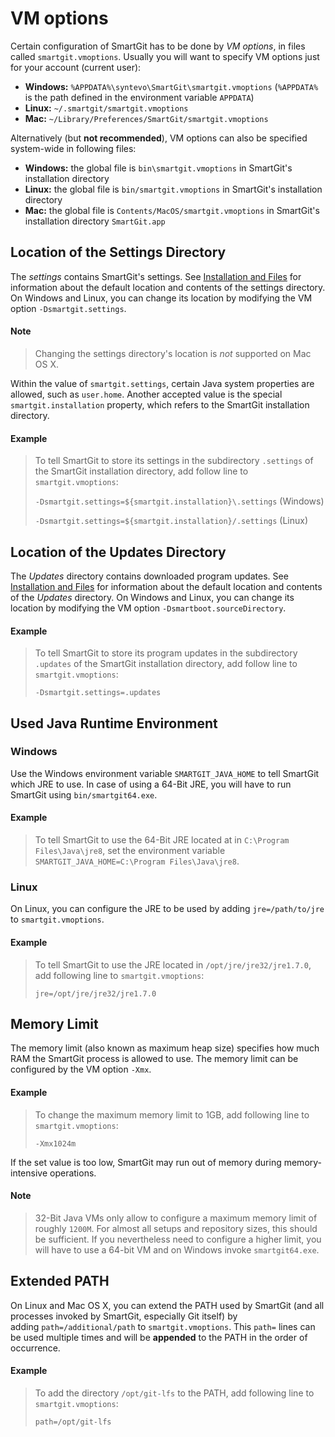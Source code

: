 # VM options

Certain configuration of SmartGit has to be done by *VM options*, in
files called `smartgit.vmoptions`. Usually you will want to specify VM
options just for your account (current user):

-   **Windows:** `%APPDATA%\syntevo\SmartGit\smartgit.vmoptions`
    (`%APPDATA%` is the path defined in the environment variable
    `APPDATA`)
-   **Linux:** `~/.smartgit/smartgit.vmoptions`
-   **Mac:** `~/Library/Preferences/SmartGit/smartgit.vmoptions`

Alternatively (but **not recommended**), VM options can also be
specified system-wide in following files:

-   **Windows:** the global file is `bin\smartgit.vmoptions` in
    SmartGit's installation directory
-   **Linux:** the global file is `bin/smartgit.vmoptions` in SmartGit's
    installation directory
-   **Mac:** the global file is `Contents/MacOS/smartgit.vmoptions` in
    SmartGit's installation directory `SmartGit.app`

## Location of the Settings Directory

The *settings* contains SmartGit's settings. See [Installation and Files](Installation-and-Files.md#InstallationandFiles-installation)
for information about the default location and contents of the settings
directory. On Windows and Linux, you can change its location by
modifying the VM option `-Dsmartgit.settings`.


#### Note
>
>
>Changing the settings directory's location is *not* supported on Mac OS
>X.
>
>

Within the value of `smartgit.settings`, certain Java system properties
are allowed, such as `user.home`. Another accepted value is the special
`smartgit.installation` property, which refers to the SmartGit
installation directory.



#### Example
>
>
>
>To tell SmartGit to store its settings in the subdirectory `.settings`
>of the SmartGit installation directory, add follow line to
>`smartgit.vmoptions`:
>
>`-Dsmartgit.settings=${smartgit.installation}\.settings` (Windows)
>
>`-Dsmartgit.settings=${smartgit.installation}/.settings` (Linux)
>
>

## Location of the Updates Directory

The *Updates* directory contains downloaded program updates. See
[Installation and Files](Installation-and-Files.md#InstallationandFiles-installation)
for information about the default location and contents of the *Updates*
directory. On Windows and Linux, you can change its location by
modifying the VM option `-Dsmartboot.sourceDirectory`.



#### Example
>
>
>
>To tell SmartGit to store its program updates in the subdirectory
>`.updates` of the SmartGit installation directory, add follow line to
>`smartgit.vmoptions`:
>
>`-Dsmartgit.settings=.updates`
>
>

## Used Java Runtime Environment

### Windows

Use the Windows environment variable `SMARTGIT_JAVA_HOME` to tell
SmartGit which JRE to use. In case of using a 64-Bit JRE, you will have
to run SmartGit using `bin/smartgit64.exe`.



#### Example
>
>
>
>To tell SmartGit to use the 64-Bit JRE located at in
>`C:\Program Files\Java\jre8`, set the environment variable
>`SMARTGIT_JAVA_HOME=C:\Program Files\Java\jre8`.
>
>

### Linux

On Linux, you can configure the JRE to be used by adding
`jre=/path/to/jre` to `smartgit.vmoptions`.



#### Example
>
>
>
>To tell SmartGit to use the JRE located in `/opt/jre/jre32/jre1.7.0`,
>add following line to `smartgit.vmoptions`:
>
>`jre=/opt/jre/jre32/jre1.7.0`
>
>

## Memory Limit

The memory limit (also known as maximum heap size) specifies how much
RAM the SmartGit process is allowed to use. The memory limit can be
configured by the VM option `-Xmx`.



#### Example
>
>
>
>To change the maximum memory limit to 1GB, add following line to
>`smartgit.vmoptions`:
>
>`-Xmx1024m`
>
>

If the set value is too low, SmartGit may run out of memory during
memory-intensive operations.


#### Note
>
>
>32-Bit Java VMs only allow to configure a maximum memory limit of
>roughly `1200M`. For almost all setups and repository sizes, this should
>be sufficient. If you nevertheless need to configure a higher limit, you
>will have to use a 64-bit VM and on Windows invoke `smartgit64.exe`.
>
>

## Extended PATH

On Linux and Mac OS X, you can extend the PATH used by SmartGit (and all
processes invoked by SmartGit, especially Git itself) by
adding `path=/additional/path` to `smartgit.vmoptions`. This `path=`
lines can be used multiple times and will be **appended** to the PATH in
the order of occurrence.



#### Example
>
>
>
>To add the directory `/opt/git-lfs` to the PATH, add following line to
>`smartgit.vmoptions`:
>
>`path=/opt/git-lfs`
>
>
